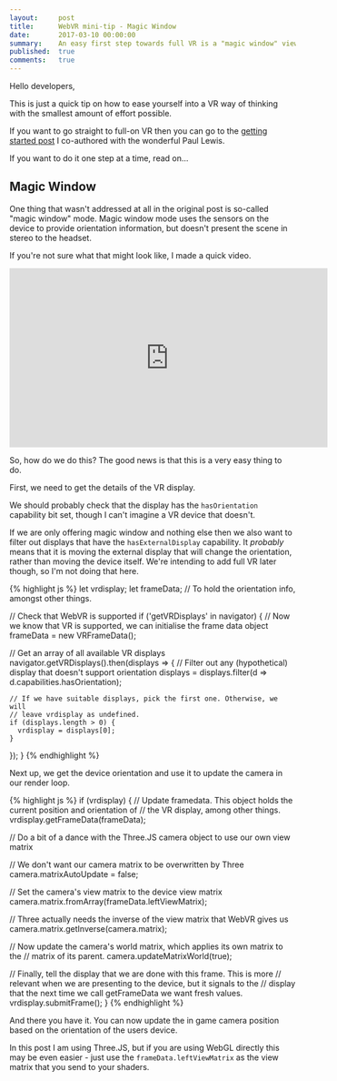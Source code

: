 ```yaml
---
layout:     post
title:      WebVR mini-tip - Magic Window
date:       2017-03-10 00:00:00
summary:    An easy first step towards full VR is a "magic window" view that uses the orientation of the user's device to change the view.
published:  true
comments:   true
---
```


Hello developers,

This is just a quick tip on how to ease yourself into a VR way of thinking with the smallest amount of effort possible.

If you want to go straight to full-on VR then you can go to the [getting started post](https://developers.google.com/web/fundamentals/vr/getting-started-with-webvr/) I co-authored with the wonderful Paul Lewis.

If you want to do it one step at a time, read on...

## Magic Window

One thing that wasn't addressed at all in the original post is so-called "magic window" mode. Magic window mode uses the sensors on the device to provide orientation information, but doesn't present the scene in stereo to the headset.

If you're not sure what that might look like, I made a quick video.

<iframe width="560" height="315" src="https://www.youtube.com/embed/a45ReRH7sxk" frameborder="0" allowfullscreen></iframe>

So, how do we do this? The good news is that this is a very easy thing to do.

First, we need to get the details of the VR display.

We should probably check that the display has the `hasOrientation` capability bit set, though I can't imagine a VR device that doesn't.

If we are only offering magic window and nothing else then we also want to filter out displays that have the `hasExternalDisplay` capability. It *probably* means that it is moving the external display that will change the orientation, rather than moving the device itself. We're intending to add full VR later though, so I'm not doing that here.

{% highlight js %}
let vrdisplay;
let frameData; // To hold the orientation info, amongst other things.

// Check that WebVR is supported
if ('getVRDisplays' in navigator) {
  // Now we know that VR is supported, we can initialise the frame data object
  frameData = new VRFrameData();

  // Get an array of all available VR displays
  navigator.getVRDisplays().then(displays => {
    // Filter out any (hypothetical) display that doesn't support orientation
    displays = displays.filter(d => d.capabilities.hasOrientation);

    // If we have suitable displays, pick the first one. Otherwise, we will
    // leave vrdisplay as undefined.
    if (displays.length > 0) {
      vrdisplay = displays[0];
    }
  });
}
{% endhighlight %}

Next up, we get the device orientation and use it to update the camera in our render loop.

{% highlight js %}
if (vrdisplay) {
  // Update framedata. This object holds the current position and orientation of
  // the VR display, among other things.
  vrdisplay.getFrameData(frameData);

  // Do a bit of a dance with the Three.JS camera object to use our own view matrix

  // We don't want our camera matrix to be overwritten by Three
  camera.matrixAutoUpdate = false;

  // Set the camera's view matrix to the device view matrix
  camera.matrix.fromArray(frameData.leftViewMatrix);

  // Three actually needs the inverse of the view matrix that WebVR gives us
  camera.matrix.getInverse(camera.matrix);

  // Now update the camera's world matrix, which applies its own matrix to the
  // matrix of its parent.
  camera.updateMatrixWorld(true);

  // Finally, tell the display that we are done with this frame. This is more
  // relevant when we are presenting to the device, but it signals to the
  // display that the next time we call getFrameData we want fresh values.
  vrdisplay.submitFrame();
}
{% endhighlight %}

And there you have it. You can now update the in game camera position based on the orientation of the users device.

In this post I am using Three.JS, but if you are using WebGL directly this may be even easier - just use the `frameData.leftViewMatrix` as the view matrix that you send to your shaders.
